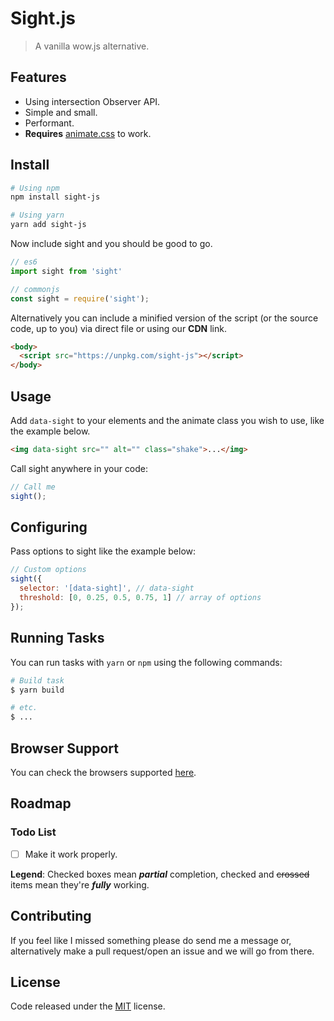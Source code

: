 # Sight.js

> A vanilla wow.js alternative.

## Features

* Using intersection Observer API.
* Simple and small.
* Performant.
* **Requires** [animate.css](https://github.com/daneden/animate.css) to work.

## Install

``` bash
# Using npm
npm install sight-js

# Using yarn
yarn add sight-js
```

Now include sight and you should be good to go.

``` js
// es6
import sight from 'sight'

// commonjs
const sight = require('sight');
```

Alternatively you can include a minified version of the script (or the source code, up to you) via direct file or using our **CDN** link.

``` html
<body>
  <script src="https://unpkg.com/sight-js"></script>
</body>
```

## Usage

Add ```data-sight``` to your elements and the animate class you wish to use, like the example below.

``` html
<img data-sight src="" alt="" class="shake">...</img>
```

Call sight anywhere in your code:

``` js
// Call me
sight();
```

## Configuring

Pass options to sight like the example below:

``` js
// Custom options
sight({
  selector: '[data-sight]', // data-sight
  threshold: [0, 0.25, 0.5, 0.75, 1] // array of options
});
```

## Running Tasks

You can run tasks with ```yarn``` or ```npm``` using the following commands:

``` bash
# Build task
$ yarn build

# etc.
$ ...
```

## Browser Support

You can check the browsers supported [here](http://caniuse.com/#feat=intersectionobserver).

## Roadmap

### Todo List

* [ ] Make it work properly.

**Legend**: Checked boxes mean *__partial__* completion, checked and ~~crossed~~ items mean they're *__fully__* working.

## Contributing

If you feel like I missed something please do send me a message or, alternatively make a pull request/open an issue and we will go from there.

## License

Code released under the [MIT](LICENSE) license.
